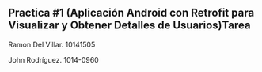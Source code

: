 ## Practica #1 (Aplicación Android con Retrofit para Visualizar y Obtener Detalles de Usuarios)Tarea
Ramon Del Villar. 10141505

John Rodríguez. 1014-0960
